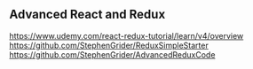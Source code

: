 ## Advanced React and Redux
  https://www.udemy.com/react-redux-tutorial/learn/v4/overview
  https://github.com/StephenGrider/ReduxSimpleStarter
  https://github.com/StephenGrider/AdvancedReduxCode
